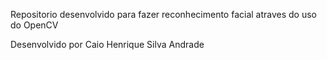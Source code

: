 Repositorio desenvolvido para fazer reconhecimento facial atraves do uso do OpenCV

Desenvolvido por Caio Henrique Silva Andrade
